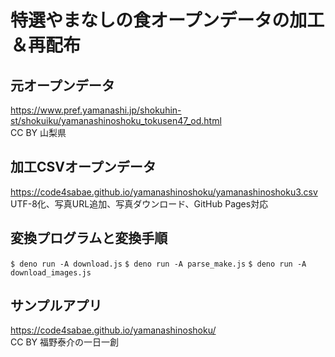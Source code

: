 # 特選やまなしの食オープンデータの加工＆再配布

## 元オープンデータ
https://www.pref.yamanashi.jp/shokuhin-st/shokuiku/yamanashinoshoku_tokusen47_od.html  
CC BY 山梨県

## 加工CSVオープンデータ
https://code4sabae.github.io/yamanashinoshoku/yamanashinoshoku3.csv  
UTF-8化、写真URL追加、写真ダウンロード、GitHub Pages対応

## 変換プログラムと変換手順
``
$ deno run -A download.js
``
``
$ deno run -A parse_make.js
``
``
$ deno run -A download_images.js
``

## サンプルアプリ
https://code4sabae.github.io/yamanashinoshoku/  
CC BY 福野泰介の一日一創  
